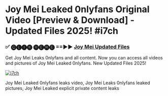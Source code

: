 # Joy Mei Leaked 0nlyfans Original Video [Preview & Download] - Updated Files 2025! #i7ch

<h3>✅ 🅒🅛🅘🅚 🅗🅔🅡🅔 ==►► <a href="https://mediafile.pages.dev?q=Joy+Mei&ref=B5R" rel="nofollow">Joy Mei Updated Files</a></h3>

Get Joy Mei Leaks 0nlyfans and all content. Now you can access all videos and pictures of Joy Mei Leaked 0nlyfans. New Updated Files 2025!

[![i7ch](https://github.com/user-attachments/assets/f5210949-1d50-4880-9bd9-f37c6975c838)](https://mediafile.pages.dev?q=Joy+Mei&ref=B5R)

Joy Mei Leaked 0nlyfans leaks video, Joy Mei Leaks 0nlyfans leaked pictures, Joy Mei Leaked explicit private content leaks